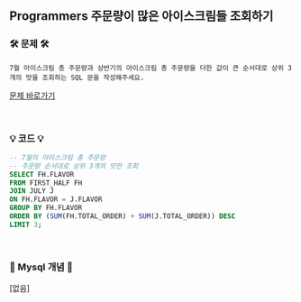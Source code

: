 ## Programmers 주문량이 많은 아이스크림들 조회하기

### 🛠️ 문제 🛠️

```
7월 아이스크림 총 주문량과 상반기의 아이스크림 총 주문량을 더한 값이 큰 순서대로 상위 3개의 맛을 조회하는 SQL 문을 작성해주세요.
```

[문제 바로가기](https://school.programmers.co.kr/learn/courses/30/lessons/133027)

<br/>

### 💡 코드 💡

```sql
-- 7월의 아이스크림 총 주문량
-- 주문량 순서대로 상위 3개의 맛만 조회
SELECT FH.FLAVOR
FROM FIRST_HALF FH
JOIN JULY J
ON FH.FLAVOR = J.FLAVOR
GROUP BY FH.FLAVOR
ORDER BY (SUM(FH.TOTAL_ORDER) + SUM(J.TOTAL_ORDER)) DESC
LIMIT 3;
```

<br/>

### 📙 Mysql 개념 📙

[없음]
